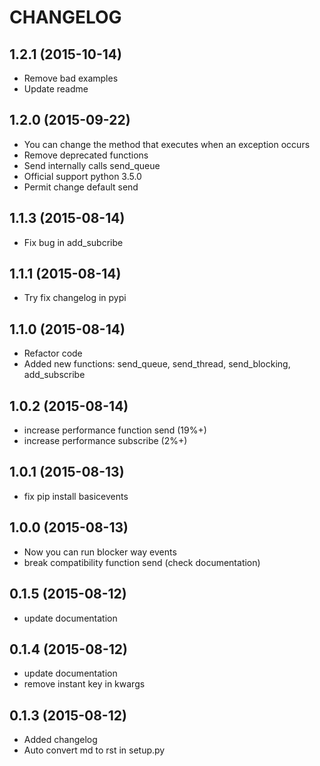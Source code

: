 # CHANGELOG
## 1.2.1 (2015-10-14)
- Remove bad examples
- Update readme

## 1.2.0 (2015-09-22)
- You can change the method that executes when an exception occurs
- Remove deprecated functions
- Send internally calls send_queue
- Official support python 3.5.0
- Permit change default send

## 1.1.3 (2015-08-14)
- Fix bug in add_subcribe

## 1.1.1 (2015-08-14)
- Try fix changelog in pypi

## 1.1.0 (2015-08-14)
- Refactor code
- Added new functions: send_queue, send_thread, send_blocking, add_subscribe

## 1.0.2 (2015-08-14)
- increase performance function send (19%+)
- increase performance subscribe (2%+)

## 1.0.1 (2015-08-13)
- fix pip install basicevents

## 1.0.0 (2015-08-13)
- Now you can run blocker way events
- break compatibility function send (check documentation)

## 0.1.5 (2015-08-12)
- update documentation

## 0.1.4 (2015-08-12)
- update documentation
- remove instant key in kwargs

## 0.1.3 (2015-08-12)
- Added changelog
- Auto convert md to rst in setup.py
